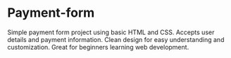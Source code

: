 # Payment-form
Simple payment form project using basic HTML and CSS. Accepts user details and payment information. Clean design for easy understanding and customization. Great for beginners learning web development.
